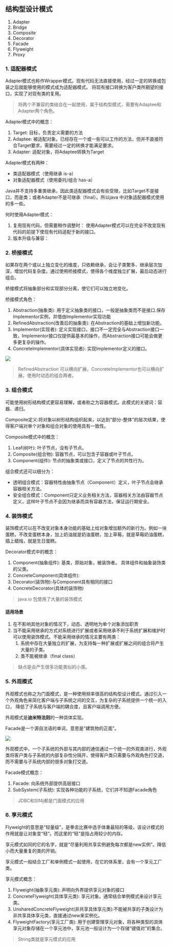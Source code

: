 ## 结构型设计模式
1. Adapter
2. Bridge
3. Composite
4. Decorator
5. Facade
6. Flyweight
7. Proxy

### 1. 适配器模式
Adapter模式也称作Wrapper模式。现有代码无法直接使用，经过一定的转换或包装之后就能够使用的模式成为适配器模式。
将现有接口转换为客户类所期望的接口，实现了对现有类的复用。

> 将两个不兼容的类结合在一起使用，属于结构型模式，需要有Adaptee和Adapter两个角色。


Adapter模式中的概念：
1. Target: 目标，负责定义需要的方法
2. Adaptee: 被适配对象，已经存在一个或一些可以工作的方法，但并不直接符合Target要求，需要经过一定的转换才能满足要求。
3. Adapter: 适配对象，将Adaptee转换为Target

Adapter模式有两种：
* 类适配器模式（使用继承 is-a）
* 对象适配器模式（使用委托/组合 has-a）

Java并不支持多重类继承，因此类适配器模式会有些受限，比如Target不是接口，而是类；或者Adapter不是可继承（final）。所以java
中对象适配器模式使用的多一些。

何时使用Adapter模式：
1. 复用现有代码，但需要稍作调整时：
使用Adapter模式可以在完全不改变现有代码的前提下使现有代码适配于新的接口。
2. 版本升级与兼容：

### 2. 桥接模式
如果存在两个或以上独立变化的维度，只依赖继承，会让子类繁多、继承层次加深，增加代码复杂度。通过使用桥接模式，使得各个维度独立扩展，最后动态进行组合。

桥接模式将抽象部分和实现部分分离，使它们可以独立地变化。

桥接模式角色：
1. Abstraction(抽象类): 用于定义抽象类的接口，一般是抽象类而不是接口.保存Implementor实例，并借由Implementor实现功能
2. RefinedAbstraction(改善后的抽象类): 在Abstraction的基础上增加新功能。
3. Implementor(实现者): 定义实现接口，接口不一定完全与Abstraction接口一致，Implementor接口仅提供最基本的操作，而Abstraction接口可能会做更多更复杂的操作。
4. ConcreteImplementor(具体实现者): 实现Implementor定义的接口。


![](https://gitee.com/bigkun/design_pattern/raw/master/structural/bridge.png)

> RefinedAbstraction 可以横向扩展，ConcreteImplementor也可以横向扩展，使用时动态的组合两者。

### 3. 组合模式
可能使用树形结构模式更容易理解，或者称之为容器模式。此模式的关键词：容器、递归。

Composite定义:将对象以树形结构组织起来，以达到“部分-整体”的层次结果，使得客户端对单个对象和组合对象的使用具有一致性。

Composite模式中的概念：
1. Leaf(树叶):  叶子节点，没有子节点。
2. Composite(组合物): 容器节点，可以包含子容器或叶子节点。
3. Component(组件): 节点的抽象类或接口，定义了节点的共性行为。


组合模式还可以细分为：
* 透明组合模式：容器特性由抽象节点（Component）定义，叶子节点会继承容器相关方法。
* 安全组合模式：Component只定义业务相关方法，容器相关方法由容器节点定义，这样叶子节点不会因为继承而具有容器方法，保证运行期安全。

### 4. 装饰模式
装饰模式可以在不改变对象本身功能的基础上给对象增加额外的新行为。例如一块蛋糕，不改变蛋糕本身，加上奶油就是奶油蛋糕，加上草莓，就是草莓奶油蛋糕，插上蜡烛，就是生日蛋糕。

Decorator模式中的概念：
1. Component(抽象组件): 基类，原始对象，被装饰者。 具体组件和抽象装饰类的父类。
2. ConcreteComponent(具体组件): 
3. Decorator(装饰物):与Component具有相同的接口
4. ConcreteDecorator(具体的装饰物)

> java.io 包使用了大量的装饰模式

#### 适用场景
1. 在不影响其他对象的情况下，动态、透明地为单个对象添加职责
2. 当不能采用继承的方式对系统进行扩展或者采用继承不利于系统扩展和维护时可以使用装饰模式。不能采用继承的情况主要有两类：
    1. 系统中存在大量独立的扩展，为支持每一种扩展或扩展之间的组合将产生大量的子类。
    2. 类不能被继承（final class）
> 缺点是会产生很多功能类似的小类。

### 5. 外观模式
外观模式也称之为门面模式，是一种使用频率很高的结构型设计模式。通过引入一个外观角色来简化客户端与子系统之间的交互，为复杂的子系统提供一个统一的入口，
降低了子系统与客户端的耦合度，且客户端调用方便。

外观模式是**迪米特法则**的一种具体实现。

Facade是一个源自法语的单词，意思是“建筑物的正面”。

![](https://gitee.com/bigkun/design_pattern/raw/master/structural/facade.png)

外观模式中，一个子系统的外部与其内部的通信通过一个统一的外观类进行，外观类将客户类与子系统的内部复杂性分隔开，使得客户类只需要与外观角色打交道，
而不需要与子系统内部的很多对象打交道。

Facade模式概念：
1. Facade: 向系统外部提供高层接口
2. SubSystem(子系统): 实现各种功能的子系统，它们并不知道Facade角色

> JDBC和Slf4j都是门面模式的应用

### 6. 享元模式
Flyweight的意思是“轻量级”，是拳击比赛中选手体重最轻的等级，该设计模式的作用就是让对象变“轻”。而这里的“轻”是指占用较少的内存。

享元模式如同的它的名字，就是“尽量利用共享实例避免每次都是new实例”。降低小而大量重复的类的开销。

享元模式一般结合工厂和单例模式一起使用，在它的体系里，会有一个享元工厂类。

享元模式概念：
1. Flyweight(抽象享元类): 声明向外界提供享元对象的接口
2. ConcreteFlyweight(具体享元类): 享元对象。通常结合单例模式来设计享元类。
3. UnsharedConcreteFlyweight(非共享具体享元类):不能被共享的子类设计为非共享具体享元类，直接通过new来实例化。
4. FlyweightFactory(享元工厂类): 用于创建管理享元对象，将各种类型的具体享元对象存储在一个享元池中，享元池一般设计为一个存储“键值对”的集合。

> String类就是享元模式的应用

